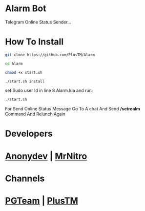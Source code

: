# Alarm Bot
Telegram Online Status Sender...

# How To Install 

```sh
git clone https://github.com/PlusTM/Alarm

cd Alarm

chmod +x start.sh

./start.sh install

```
set Sudo user Id in line 8 Alarm.lua and run:
```sh
./start.sh
```
For Send Online Status Message Go To A chat And Send **/setrealm** Command And Relunch Again

# Developers

# [Anonydev](https://t.me/Anonydev) | [MrNitro](https://t.me/NitroPlus)

# Channels

# [PGTeam](https://t.me/PG_TM) | [PlusTM](https://t.me/PlusTM)
